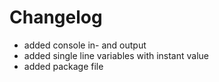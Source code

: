 # Changelog
- added console in- and output
- added single line variables with instant value
- added package file
